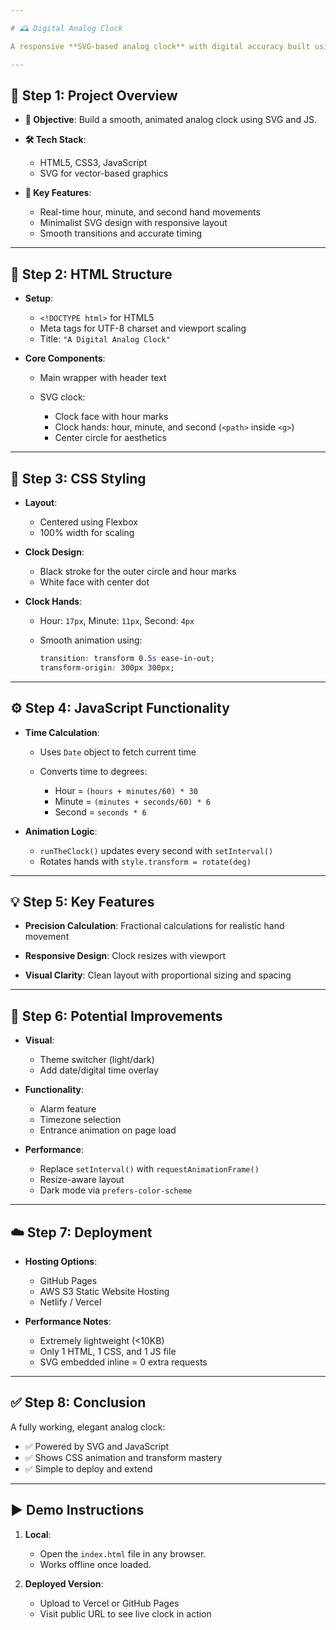 ```yaml
---

# 🕰️ Digital Analog Clock

A responsive **SVG-based analog clock** with digital accuracy built using **HTML**, **CSS**, and **JavaScript**. A minimal yet elegant implementation that combines classic design with modern animation.

---
```


## 📌 Step 1: Project Overview

* **🎯 Objective**: Build a smooth, animated analog clock using SVG and JS.
* **🛠️ Tech Stack**:

  * HTML5, CSS3, JavaScript
  * SVG for vector-based graphics
* **🚀 Key Features**:

  * Real-time hour, minute, and second hand movements
  * Minimalist SVG design with responsive layout
  * Smooth transitions and accurate timing

---

## 🧱 Step 2: HTML Structure

* **Setup**:

  * `<!DOCTYPE html>` for HTML5
  * Meta tags for UTF-8 charset and viewport scaling
  * Title: `"A Digital Analog Clock"`

* **Core Components**:

  * Main wrapper with header text
  * SVG clock:

    * Clock face with hour marks
    * Clock hands: hour, minute, and second (`<path>` inside `<g>`)
    * Center circle for aesthetics

---

## 🎨 Step 3: CSS Styling

* **Layout**:

  * Centered using Flexbox
  * 100% width for scaling

* **Clock Design**:

  * Black stroke for the outer circle and hour marks
  * White face with center dot

* **Clock Hands**:

  * Hour: `17px`, Minute: `11px`, Second: `4px`
  * Smooth animation using:

    ```css
    transition: transform 0.5s ease-in-out;
    transform-origin: 300px 300px;
    ```

---

## ⚙️ Step 4: JavaScript Functionality

* **Time Calculation**:

  * Uses `Date` object to fetch current time
  * Converts time to degrees:

    * Hour = `(hours + minutes/60) * 30`
    * Minute = `(minutes + seconds/60) * 6`
    * Second = `seconds * 6`

* **Animation Logic**:

  * `runTheClock()` updates every second with `setInterval()`
  * Rotates hands with `style.transform = rotate(deg)`

---

## 💡 Step 5: Key Features

* **Precision Calculation**:
  Fractional calculations for realistic hand movement

* **Responsive Design**:
  Clock resizes with viewport

* **Visual Clarity**:
  Clean layout with proportional sizing and spacing

---

## 🌟 Step 6: Potential Improvements

* **Visual**:

  * Theme switcher (light/dark)
  * Add date/digital time overlay

* **Functionality**:

  * Alarm feature
  * Timezone selection
  * Entrance animation on page load

* **Performance**:

  * Replace `setInterval()` with `requestAnimationFrame()`
  * Resize-aware layout
  * Dark mode via `prefers-color-scheme`

---

## ☁️ Step 7: Deployment

* **Hosting Options**:

  * GitHub Pages
  * AWS S3 Static Website Hosting
  * Netlify / Vercel

* **Performance Notes**:

  * Extremely lightweight (<10KB)
  * Only 1 HTML, 1 CSS, and 1 JS file
  * SVG embedded inline = 0 extra requests

---

## ✅ Step 8: Conclusion

A fully working, elegant analog clock:

* ✅ Powered by SVG and JavaScript
* ✅ Shows CSS animation and transform mastery
* ✅ Simple to deploy and extend

---

## ▶️ Demo Instructions

1. **Local**:

   * Open the `index.html` file in any browser.
   * Works offline once loaded.

2. **Deployed Version**:

   * Upload to Vercel or GitHub Pages
   * Visit public URL to see live clock in action
